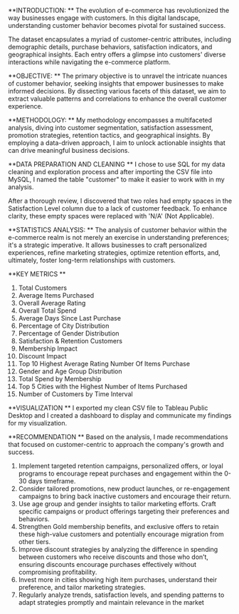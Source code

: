 **INTRODUCTION:
**
The evolution of e-commerce has revolutionized the way businesses engage with customers. In this digital landscape, understanding customer behavior becomes pivotal for sustained success.

The dataset encapsulates a myriad of customer-centric attributes, including demographic details, purchase behaviors, satisfaction indicators, and geographical insights. Each entry offers a glimpse into customers' diverse interactions while navigating the e-commerce platform.

**OBJECTIVE:
**
The primary objective is to unravel the intricate nuances of customer behavior, seeking insights that empower businesses to make informed decisions. By dissecting various facets of this dataset, we aim to extract valuable patterns and correlations to enhance the overall customer experience.

**METHODOLOGY:
**
My methodology encompasses a multifaceted analysis, diving into customer segmentation, satisfaction assessment, promotion strategies, retention tactics, and geographical insights. By employing a data-driven approach, I aim to unlock actionable insights that can drive meaningful business decisions.

**DATA PREPARATION AND CLEANING
**
I chose to use SQL for my data cleaning and exploration process and after importing the CSV file into MySQL, I named the table "customer" to make it easier to work with in my analysis.

After a thorough review, I discovered that two roles had empty spaces in the Satisfaction Level column due to a lack of customer feedback. To enhance clarity, these empty spaces were replaced with 'N/A' (Not Applicable). 

**STATISTICS ANALYSIS:
**
The analysis of customer behavior within the e-commerce realm is not merely an exercise in understanding preferences; it's a strategic imperative. It allows businesses to craft personalized experiences, refine marketing strategies, optimize retention efforts, and, ultimately, foster long-term relationships with customers.

**KEY METRICS
**
1. Total Customers
2. Average Items Purchased
3. Overall Average Rating
4. Overall Total Spend
5. Average Days Since Last Purchase
6. Percentage of City Distribution
7. Percentage of Gender Distribution
8. Satisfaction & Retention Customers
9. Membership Impact
10. Discount Impact
11. Top 10 Highest Average Rating Number Of Items Purchase
12. Gender and Age Group Distribution
13. Total Spend by Membership
14. Top 5 Cities with the Highest Number of Items Purchased
15. Number of Customers by Time Interval

**VISUALIZATION
**
I exported my clean CSV file to Tableau Public Desktop and I created a dashboard to display and communicate my findings for my visualization.

**RECOMMENDATION
**
Based on the analysis, I made recommendations that focused on customer-centric to approach the company's growth and success.

1. Implement targeted retention campaigns, personalized offers, or loyal programs to encourage repeat purchases and engagement within the 0-30 days timeframe.
2. Consider tailored promotions, new product launches, or re-engagement campaigns to bring back inactive customers and encourage their return.
3. Use age group and gender insights to tailor marketing efforts. Craft specific campaigns or product offerings targeting their preferences and behaviors.
4. Strengthen Gold membership benefits, and exclusive offers to retain these high-value customers and potentially encourage migration from other tiers.
5. Improve discount strategies by analyzing the difference in spending between customers who receive discounts and those who don’t, ensuring  discounts encourage purchases effectively without compromising profitability.
6. Invest more in cities showing high item purchases, understand their preference, and tailor marketing strategies.
7. Regularly analyze trends, satisfaction levels, and spending patterns to adapt strategies promptly and maintain relevance in the market
